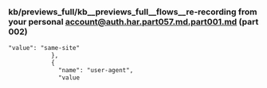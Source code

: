 ### kb/previews_full/kb__previews_full__flows__re-recording from your personal account@auth.har.part057.md.part001.md (part 002)

```md
"value": "same-site"
            },
            {
              "name": "user-agent",
              "value
```

```
